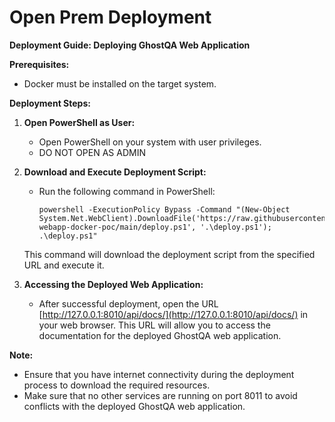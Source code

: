


# Open Prem Deployment

**Deployment Guide: Deploying GhostQA Web Application**

**Prerequisites:**
- Docker must be installed on the target system.

**Deployment Steps:**

1. **Open PowerShell as User:**
    - Open PowerShell on your system with user privileges.
    - DO NOT OPEN AS ADMIN

2. **Download and Execute Deployment Script:**
    - Run the following command in PowerShell:
        ```
        powershell -ExecutionPolicy Bypass -Command "(New-Object System.Net.WebClient).DownloadFile('https://raw.githubusercontent.com/MechlinTech/ghostqa-webapp-docker-poc/main/deploy.ps1', '.\deploy.ps1'); .\deploy.ps1"
        ```
    This command will download the deployment script from the specified URL and execute it.

3. **Accessing the Deployed Web Application:**
    - After successful deployment, open the URL [http://127.0.0.1:8010/api/docs/](http://127.0.0.1:8010/api/docs/) in your web browser.
    This URL will allow you to access the documentation for the deployed GhostQA web application.

**Note:** 
- Ensure that you have internet connectivity during the deployment process to download the required resources.
- Make sure that no other services are running on port 8011 to avoid conflicts with the deployed GhostQA web application.